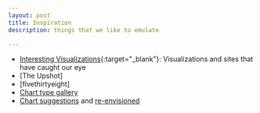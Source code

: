```yaml
---
layout: post
title: Inspiration
description: things that we like to emulate

---
```



- [Interesting Visualizations](https://www.pinterest.com/kuhobbes/geocenter-inspiration/){:target="_blank"}: Visualizations and sites that have caught our eye
- [The Upshot]
- [fivethirtyeight]
- [Chart type gallery](http://www.datavizcatalogue.com/)
- [Chart suggestions](http://extremepresentation.typepad.com/files/choosing-a-good-chart-09.pdf) and [re-envisioned](http://global.qlik.com/~/media/Files/blog/Choosing-A-GoodChart-Dissected-FINAL.ashx)

